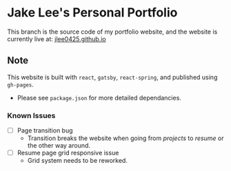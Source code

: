 # Jake Lee's Personal Portfolio

This branch is the source code of my portfolio website, and the website is currently live at: [jlee0425.github.io](https://jlee0425.github.io/)

## Note

This website is built with `react`, `gatsby`, `react-spring`, and published using `gh-pages`.

- Please see `package.json` for more detailed dependancies.

### Known Issues

- [ ] Page transition bug
  - Transition breaks the website when going from _projects_ to _resume_ or the other way around.
- [ ] Resume page grid responsive issue
  - Grid system needs to be reworked.
